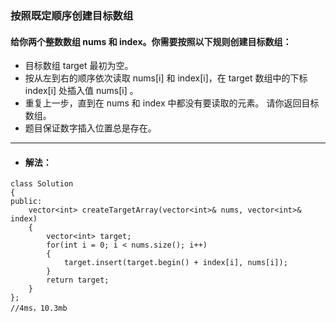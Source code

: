 ### 按照既定顺序创建目标数组
#### 给你两个整数数组 nums 和 index。你需要按照以下规则创建目标数组：

* 目标数组 target 最初为空。
* 按从左到右的顺序依次读取 nums[i] 和 index[i]，在 target 数组中的下标 index[i] 处插入值 nums[i] 。
* 重复上一步，直到在 nums 和 index 中都没有要读取的元素。
请你返回目标数组。
* 题目保证数字插入位置总是存在。
---
* #### 解法：
```
class Solution 
{
public:
    vector<int> createTargetArray(vector<int>& nums, vector<int>& index) 
    {
        vector<int> target;
        for(int i = 0; i < nums.size(); i++) 
        {
            target.insert(target.begin() + index[i], nums[i]);
        }
        return target;
    }
};
//4ms，10.3mb
```
